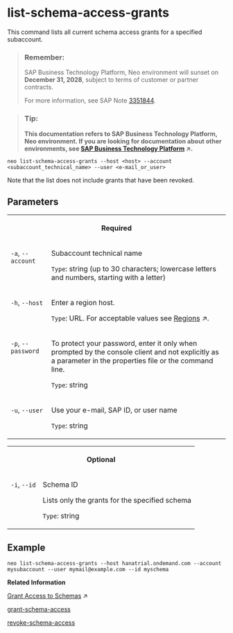 <!-- loio371711d0c46347429a6aa69147e892fc -->

# list-schema-access-grants

This command lists all current schema access grants for a specified subaccount.



> ### Remember:  
> SAP Business Technology Platform, Neo environment will sunset on **December 31, 2028**, subject to terms of customer or partner contracts.
> 
> For more information, see SAP Note [3351844](https://me.sap.com/notes/3351844).

> ### Tip:  
> **This documentation refers to SAP Business Technology Platform, Neo environment. If you are looking for documentation about other environments, see [SAP Business Technology Platform](https://help.sap.com/viewer/65de2977205c403bbc107264b8eccf4b/Cloud/en-US/6a2c1ab5a31b4ed9a2ce17a5329e1dd8.html "SAP Business Technology Platform (SAP BTP) is an integrated offering comprised of the following technology portfolios: application development; process automation; integration; data, analytics, and enterprise planning; artificial intelligence. The platform offers users the ability to turn data into business value, compose end-to-end business processes, connect entire IT landscapes, and personalize, build and extend SAP applications. This reduces the overall total cost of ownership maintaining SAP landscapes and third-party software across end-to-end business processes.") :arrow_upper_right:.**



```
neo list-schema-access-grants --host <host> --account <subaccount_technical_name> --user <e-mail_or_user> 

```

Note that the list does not include grants that have been revoked.



## Parameters


<table>
<tr>
<th valign="top" colspan="2">

Required

</th>
</tr>
<tr>
<td valign="top">

`-a`, `--account`

</td>
<td valign="top">

Subaccount technical name

`Type`: string \(up to 30 characters; lowercase letters and numbers, starting with a letter\)

</td>
</tr>
<tr>
<td valign="top">

`-h`, `--host`

</td>
<td valign="top">

Enter a region host.

`Type`: URL. For acceptable values see [Regions](https://help.sap.com/viewer/65de2977205c403bbc107264b8eccf4b/Cloud/en-US/350356d1dc314d3199dca15bd2ab9b0e.html "You can deploy applications in different regions. Each region represents a geographical location (for example, Europe, US East) where applications, data, or services are hosted.") :arrow_upper_right:.

</td>
</tr>
<tr>
<td valign="top">

`-p`, `--password`

</td>
<td valign="top">

To protect your password, enter it only when prompted by the console client and not explicitly as a parameter in the properties file or the command line.

`Type`: string

</td>
</tr>
<tr>
<td valign="top">

`-u`, `--user`

</td>
<td valign="top">

Use your e-mail, SAP ID, or user name

`Type`: string

</td>
</tr>
</table>


<table>
<tr>
<th valign="top" colspan="2">

Optional

</th>
</tr>
<tr>
<td valign="top">

`-i`, `--id`

</td>
<td valign="top">

Schema ID

Lists only the grants for the specified schema

`Type`: string

</td>
</tr>
</table>



## Example

```
neo list-schema-access-grants --host hanatrial.ondemand.com --account mysubaccount --user mymail@example.com --id myschema
```

**Related Information**  


[Grant Access to Schemas](https://help.sap.com/viewer/d4790b2de2f4429db6f3dff54e4d7b3a/Cloud/en-US/a3142222d2cb40b0b473f53855f571b0.html "As a subaccount member who is assigned the Administrator or Developer role, you can grant applications in other subaccounts access to any of your subaccount’s schemas in the Neo environment.") :arrow_upper_right:

[grant-schema-access](grant-schema-access-830e9ec.md "This command gives an application in another subaccount access to a schema based on a one-time access token. The access token is used to bind the schema to the application.")

[revoke-schema-access](revoke-schema-access-a92c08a.md "This command revokes the schema access granted to an application in another account.")

